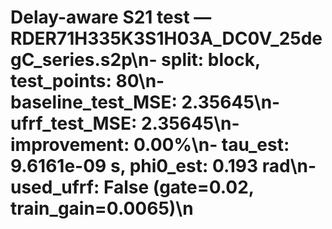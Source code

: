 # Delay-aware S21 test — RDER71H335K3S1H03A_DC0V_25degC_series.s2p\n- split: block, test_points: 80\n- baseline_test_MSE: 2.35645\n- ufrf_test_MSE: 2.35645\n- improvement: 0.00%\n- tau_est: 9.6161e-09 s, phi0_est: 0.193 rad\n- used_ufrf: False (gate=0.02, train_gain=0.0065)\n